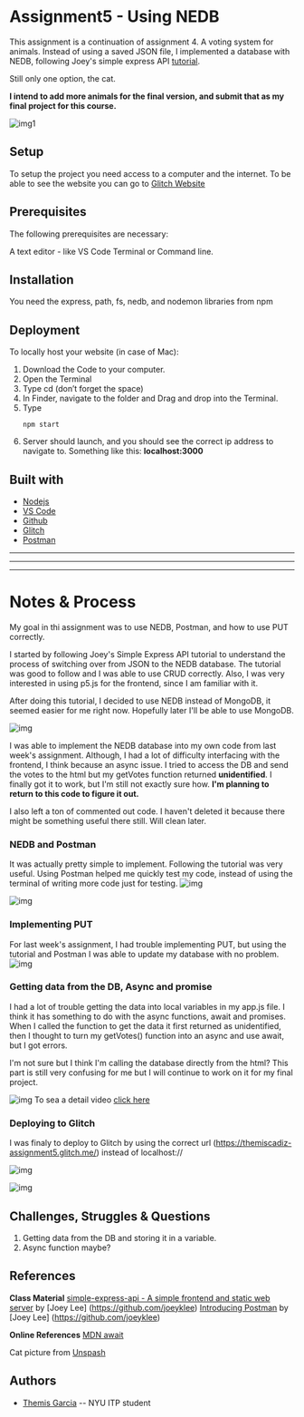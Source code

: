 <!-- Every README should start with an H1 -->
# Assignment5 - Using NEDB 
<!-- A one sentence description of the project or assignment -->
This assignment is a continuation of assignment 4. A voting system for animals. Instead of using a saved JSON file, I implemented a database with NEDB, following Joey's simple express API [tutorial](https://github.com/joeyklee/simple-express-api).

Still only one option, the cat.

**I intend to add more animals for the final version, and submit that as my final project for this course.**


![img1](https://github.com/themiscadiz/Assignment5/blob/master/images/12.png?raw=true)

<!-- It is good practice to add an about or summary -->

<!-- It is essential to describe how to set up your project -->
## Setup
To setup the project you need access to a computer and the internet. 
To be able to see the website you can go to [Glitch Website](https://glitch.com/~themiscadiz-assignment5)

<!-- Any knowledge or tools you will need before hand -->
## Prerequisites

The following prerequisites are necessary:

A text editor - like VS Code
Terminal or Command line.

<!-- any installation needs should be defined -->
## Installation
You need the express, path, fs, nedb, and nodemon libraries from npm

<!-- Notes about the deployment -->
## Deployment

To locally host your website (in case of Mac):

1. Download the Code to your computer.
2. Open the Terminal
3. Type cd (don’t forget the space)
4. In Finder, navigate to the folder and Drag and drop into the Terminal.
5. Type <pre><code>npm start</code>
6. Server should launch, and you should see the correct ip address to navigate to. Something like this: **localhost:3000**  

## Built with
* [Nodejs](https://nodejs.org/en/)
* [VS Code](https://code.visualstudio.com/)
* [Github](https://github.com)
* [Glitch](https://glitch.com/)
* [Postman](https://www.postman.com/downloads/)

***
***
***

<!-- For your assignments you might consider  -->
# Notes & Process
My goal in thi assignment was to use NEDB, Postman, and how to use PUT correctly.

I started by following Joey's Simple Express API tutorial to understand the process of switching over from JSON to the NEDB database. The tutorial was good to follow and I was able to use CRUD correctly. Also, I was very interested in using p5.js for the frontend, since I am familiar with it.

After doing this tutorial, I decided to use NEDB instead of MongoDB, it seemed easier for me right now. Hopefully later I'll be able to use MongoDB.

![img](https://github.com/themiscadiz/Assignment5/blob/master/images/1.png?raw=true)

I was able to implement the NEDB database into my own code from last week's assignment. Although, I had a lot of difficulty interfacing with the frontend, I think because an async issue. I tried to access the DB and send the votes to the html but my getVotes function returned **unidentified**. I finally got it to work, but I'm still not exactly sure how. **I'm planning to return to this code to figure it out.**

I also left a ton of commented out code. I haven't deleted it because there might be something useful there still. Will clean later.

### NEDB and Postman
It was actually pretty simple to implement. Following the tutorial was very useful. Using Postman helped me quickly test my code, instead of using the terminal of writing more code just for testing.
![img](https://github.com/themiscadiz/Assignment5/blob/master/images/3.png?raw=true)

![img](https://github.com/themiscadiz/Assignment5/blob/master/images/8.png?raw=true) 


### Implementing PUT
For last week's assignment, I had trouble implementing PUT, but using the tutorial and Postman I was able to update my database with no problem.
![img](https://github.com/themiscadiz/Assignment5/blob/master/images/9.png?raw=true)

### Getting data from the DB, Async and promise
I had a lot of trouble getting the data into local variables in my app.js file. I think it has something to do with the async functions, await and promises. When I called the function to get the data it first returned as unidentified, then I thought to turn my getVotes() function into an async and use await, but I got errors. 

I'm not sure but I think I'm calling the database directly from the html? This part is still very confusing for me but I will continue to work on it for my final project.

![img](https://github.com/themiscadiz/Assignment5/blob/master/images/2.gif?raw=true)
To sea a detail video [click here](https://github.com/themiscadiz/Assignment5/blob/master/images/Weird-db-frontend-working.mov?raw=true)


### Deploying to Glitch
I was finaly to deploy to Glitch by using the correct url (https://themiscadiz-assignment5.glitch.me/) instead of localhost://

![img](https://github.com/themiscadiz/Assignment5/blob/master/images/1.gif?raw=true)

![img](https://github.com/themiscadiz/Assignment5/blob/master/images/13.png?raw=true)



## Challenges, Struggles & Questions
1. Getting data from the DB and storing it in a variable.
2. Async function maybe?

<!-- References for resources and inspiration -->
## References
**Class Material**
[simple-express-api - A simple frontend and static web server](https://github.com/joeyklee/simple-express-api) by [Joey Lee] (https://github.com/joeyklee)
[Introducing Postman](https://github.com/joeyklee/simple-express-api#introducing-postman) by [Joey Lee] (https://github.com/joeyklee)

**Online References**
[MDN await](https://developer.mozilla.org/en-US/docs/Web/JavaScript/Reference/Operators/await)

Cat picture from [Unspash](https://unsplash.com/s/photos/cat)


## Authors
* [Themis Garcia](https://github.com/themiscadiz) -- NYU ITP student
